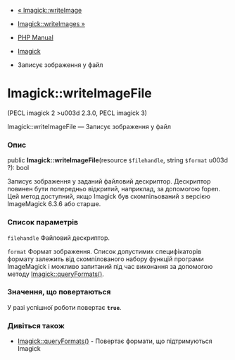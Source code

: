 - [« Imagick::writeImage](imagick.writeimage.md)
- [Imagick::writeImages »](imagick.writeimages.md)

- [PHP Manual](index.md)
- [Imagick](class.imagick.md)
- Записує зображення у файл

# Imagick::writeImageFile

(PECL imagick 2 \>u003d 2.3.0, PECL imagick 3)

Imagick::writeImageFile — Записує зображення у файл

### Опис

public **Imagick::writeImageFile**(resource `$filehandle`, string
`$format` u003d ?): bool

Записує зображення у заданий файловий дескриптор. Дескриптор повинен
бути попередньо відкритий, наприклад, за допомогою fopen. Цей метод
доступний, якщо Imagick був скомпільований з версією ImageMagick 6.3.6 або
старше.

### Список параметрів

`filehandle`
Файловий дескриптор.

`format`
Формат зображення. Список допустимих специфікаторів формату залежить від
скомпілованого набору функцій програми ImageMagick і можливо
запитаний під час виконання за допомогою методу
[Imagick::queryFormats()](imagick.queryformats.md).

### Значення, що повертаються

У разі успішної роботи повертає **`true`**.

### Дивіться також

- [Imagick::queryFormats()](imagick.queryformats.md) - Повертає
формати, що підтримуються Imagick
